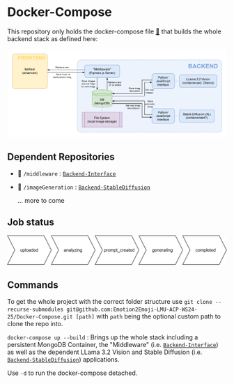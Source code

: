 # Docker-Compose

This repository only holds the docker-compose file [📄](compose.yaml) that builds the whole backend stack as defined here:

![Image of the whole infrastructure](infrastructure.svg)

## Dependent Repositories

- 📂 `/middleware` : [`Backend-Interface`](https://github.com/Emotion2Emoji-LMU-ACP-WS24-25/Backend-Interface)
- 📂 `/imageGeneration` : [`Backend-StableDiffusion`](https://github.com/Emotion2Emoji-LMU-ACP-WS24-25/Backend-StableDiffusion)

  ... more to come

## Job status
![Image of the whole infrastructure](status.svg)

## Commands

To get the whole project with the correct folder structure use `git clone --recurse-submodules git@github.com:Emotion2Emoji-LMU-ACP-WS24-25/Docker-Compose.git [path]` with `path` being the optional custom path to clone the repo into.

`docker-compose up --build` : Brings up the whole stack including a persistent MongoDB Container, the "Middleware" (i.e. [`Backend-Interface`](https://github.com/Emotion2Emoji-LMU-ACP-WS24-25/Backend-Interface)) as well as the dependent LLama 3.2 Vision and Stable Diffusion (i.e. [`Backend-StableDiffusion`](https://github.com/Emotion2Emoji-LMU-ACP-WS24-25/Backend-StableDiffusion)) applications.

Use `-d` to run the docker-compose detached.
